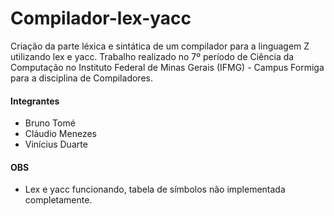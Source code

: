 # Compilador-lex-yacc

Criação da parte léxica e sintática de um compilador para a linguagem Z utilizando lex e yacc. Trabalho realizado no 7º período de Ciência da Computação no Instituto Federal de Minas Gerais (IFMG) - Campus Formiga para a disciplina de Compiladores.

#### Integrantes
- Bruno Tomé
- Cláudio Menezes
- Vinícius Duarte

#### OBS
- Lex e yacc funcionando, tabela de símbolos não implementada completamente.
